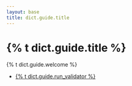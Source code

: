 ```yaml
---
layout: base
title: dict.guide.title
---
```


# {% t dict.guide.title %}

{% t dict.guide.welcome %}

<ul class="list-unstyled">
  <li><a href="./run-validator">{% t dict.guide.run_validator %}</a></li>
</ul>
